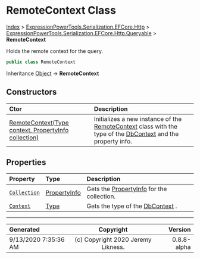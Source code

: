 ﻿# RemoteContext Class

[Index](../index.md) > [ExpressionPowerTools.Serialization.EFCore.Http](ExpressionPowerTools.Serialization.EFCore.Http.a.md) > [ExpressionPowerTools.Serialization.EFCore.Http.Queryable](ExpressionPowerTools.Serialization.EFCore.Http.Queryable.n.md) > **RemoteContext**

Holds the remote context for the query.

```csharp
public class RemoteContext
```

Inheritance [Object](https://docs.microsoft.com/dotnet/api/system.object) → **RemoteContext**

## Constructors

| Ctor | Description |
| :-- | :-- |
| [RemoteContext(Type context, PropertyInfo collection)](ExpressionPowerTools.Serialization.EFCore.Http.Queryable.RemoteContext.ctor.md#remotecontexttype-context-propertyinfo-collection) | Initializes a new instance of the [RemoteContext](ExpressionPowerTools.Serialization.EFCore.Http.Queryable.RemoteContext.cs.md) class with the            type of the [DbContext](https://docs.microsoft.com/dotnet/api/microsoft.entityframeworkcore.dbcontext) and the property info. |
## Properties

| Property | Type | Description |
| :-- | :-- | :-- |
| [`Collection`](ExpressionPowerTools.Serialization.EFCore.Http.Queryable.RemoteContext.Collection.prop.md) | [PropertyInfo](https://docs.microsoft.com/dotnet/api/system.reflection.propertyinfo) | Gets the [PropertyInfo](https://docs.microsoft.com/dotnet/api/system.reflection.propertyinfo) for the collection. |
| [`Context`](ExpressionPowerTools.Serialization.EFCore.Http.Queryable.RemoteContext.Context.prop.md) | [Type](https://docs.microsoft.com/dotnet/api/system.type) | Gets the type of the [DbContext](https://docs.microsoft.com/dotnet/api/microsoft.entityframeworkcore.dbcontext) . |


---

| Generated | Copyright | Version |
| :-- | :-: | --: |
| 9/13/2020 7:35:36 AM | (c) Copyright 2020 Jeremy Likness. | 0.8.8-alpha |
